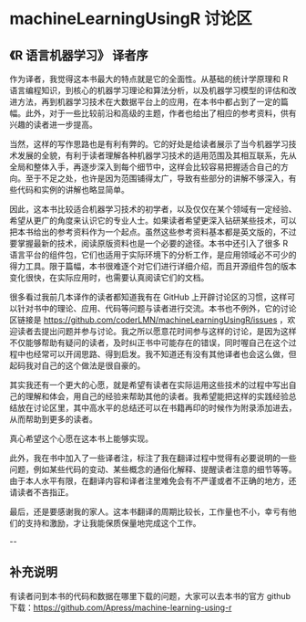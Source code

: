 # machineLearningUsingR  讨论区

## 《R 语言机器学习》 译者序

作为译者，我觉得这本书最大的特点就是它的全面性。从基础的统计学原理和 R 语言编程知识，到核心的机器学习理论和算法分析，以及机器学习模型的评估和改进方法，再到机器学习技术在大数据平台上的应用，在本书中都占到了一定的篇幅。此外，对于一些比较前沿和高级的主题，作者也给出了相应的参考资料，供有兴趣的读者进一步提高。

当然，这样的写作思路也是有利有弊的。它的好处是给读者展示了当今机器学习技术发展的全貌，有利于读者理解各种机器学习技术的适用范围及其相互联系，先从全局和整体入手，再逐步深入到每个细节中，这样会比较容易把握适合自己的方向。至于不足之处，也许是因为范围铺得太广，导致有些部分的讲解不够深入，有些代码和实例的讲解也略显简单。

因此，这本书比较适合机器学习技术的初学者，以及仅仅在某个领域有一定经验、希望从更广的角度来认识它的专业人士。如果读者希望更深入钻研某些技术，可以把本书给出的参考资料作为一个起点。虽然这些参考资料基本都是英文版的，不过要掌握最新的技术，阅读原版资料也是一个必要的途径。本书中还引入了很多 R 语言平台的组件包，它们也适用于实际环境下的分析工作，是应用领域必不可少的得力工具。限于篇幅，本书很难逐个对它们进行详细介绍，而且开源组件包的版本变化很快，在实际应用时，也需要认真阅读它们的文档。

很多看过我前几本译作的读者都知道我有在 GitHub 上开辟讨论区的习惯，这样可以针对书中的理论、应用、代码等问题与读者进行交流。本书也不例外，它的讨论区链接是 https://github.com/coderLMN/machineLearningUsingR/issues ，欢迎读者去提出问题并参与讨论。我之所以愿意花时间参与这样的讨论，是因为这样不仅能够帮助有疑问的读者，及时纠正书中可能存在的错误，同时喔自己在这个过程中也经常可以开阔思路、得到启发。我不知道还有没有其他译者也会这么做，但起码我对自己的这个做法是很自豪的。

其实我还有一个更大的心愿，就是希望有读者在实际运用这些技术的过程中写出自己的理解和体会，用自己的经验来帮助其他的读者。我希望能把这样的实践经验总结放在讨论区里，其中高水平的总结还可以在书籍再印的时候作为附录添加进去，从而帮助到更多的读者。

真心希望这个心愿在这本书上能够实现。

此外，我在书中加入了一些译者注，标注了我在翻译过程中觉得有必要说明的一些问题，例如某些代码的变动、某些概念的通俗化解释、提醒读者注意的细节等等。由于本人水平有限，在翻译内容和译者注里难免会有不严谨或者不正确的地方，还请读者不吝指正。

最后，还是要感谢我的家人。这本书翻译的周期比较长，工作量也不小，幸亏有他们的支持和激励，才让我能保质保量地完成这个工作。

--


## 补充说明

有读者问到本书的代码和数据在哪里下载的问题，大家可以去本书的官方 github 下载：https://github.com/Apress/machine-learning-using-r
